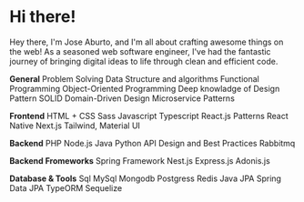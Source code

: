 # Hi there!

Hey there, I'm Jose Aburto, and I'm all about crafting awesome things on the web! As a seasoned web software engineer, I've had the fantastic journey of bringing digital ideas to life through clean and efficient code.


**General**
Problem Solving
Data Structure and algorithms
Functional Programming
Object-Oriented Programming
Deep knowladge of Design Pattern
SOLID
Domain-Driven Design
Microservice Patterns


**Frontend**
HTML + CSS
Sass
Javascript
Typescript
React.js
Patterns
React Native
Next.js
Tailwind, Material UI 

**Backend**
PHP
Node.js
Java
Python
API Design and Best Practices
Rabbitmq

**Backend Fromeworks**
Spring Framework
Nest.js
Express.js
Adonis.js

**Database & Tools**
Sql
MySql
Mongodb
Postgress
Redis
Java JPA
Spring Data JPA
TypeORM
Sequelize


